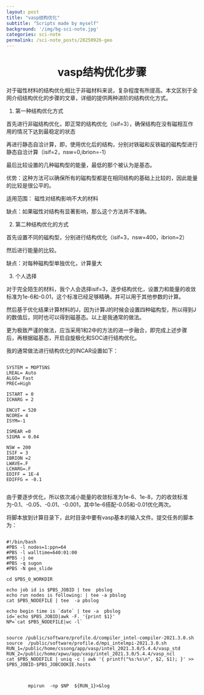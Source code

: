 ```yaml
---
layout: post
title: "vasp结构优化"
subtitle: "Scripts made by myself"
background: '/img/bg-sci-note.jpg'
categories: sci-note
permalink: /sci-note_posts/20250926-geo
---
```


# <center>vasp结构优化步骤</center>

对于磁性材料的结构优化相比于非磁材料来说，复杂程度有所提高。本文区别于全网介绍结构优化的步骤的文章，详细的提供两种进阶的结构优化方式。


1. 第一种结构优化方式

首先进行非磁结构优化，即正常的结构优化（isif=3），确保结构在没有磁相互作用的情况下达到最稳定的状态

再进行静态自洽计算，即，使用优化后的结构，分别对铁磁和反铁磁的磁构型进行静态自洽计算（isif=2，nsw=0,ibrion=-1）

最后比较设置的几种磁构型的能量，最低的那个被认为是基态。

优势：这种方法可以确保所有的磁构型都是在相同结构的基础上比较的，因此能量的比较是很公平的。

适用范围： 磁性对结构影响不大的材料

缺点：如果磁性对结构有显著影响，那么这个方法并不准确。

2. 第二种结构优化的方式

首先设置不同的磁构型，分别进行结构优化（isif=3，nsw=400，ibrion=2）

然后进行能量的比较。

缺点：对每种磁构型单独优化，计算量大

3. 个人选择

对于完全陌生的材料，我个人会选择isif=3，逐步结构优化，设置力和能量的收敛标准为1e-6和-0.01，这个标准已经足够精确，并可以用于其他参数的计算。

然后基于优化结果计算材料的J，因为计算J的时候会设置四种磁构型，所以得到J的数值后，同时也可以得到磁基态。以上是我通常的做法。

更为极致严谨的做法，应当采用1和2中的方法的进一步融合，即完成上述步骤后，再根据磁基态，开启自旋极化和SOC进行结构优化。

我的通常做法进行结构优化的INCAR设置如下：

```shell

SYSTEM = MOPTSNS
LREAL= Auto
ALGO= Fast 
PREC=High

ISTART = 0
ICHARG = 2

ENCUT = 520
NCORE= 4
ISYM=-1

ISMEAR =0
SIGMA = 0.04

NSW = 200
ISIF = 3
IBRION =2
LWAVE=.F
LCHARG=.F
EDIFF = 1E-4
EDIFFG = -0.1


```

由于要逐步优化，所以依次减小能量的收敛标准为1e-6、1e-8，力的收敛标准为-0.1、-0.05、-0.01、-0.001，其中1e-6搭配-0.05和-0.01优化两次。

将脚本放到计算目录下，此时目录中要有vasp基本的输入文件。提交任务的脚本为：

```shell

#!/bin/bash 
#PBS -l nodes=1:ppn=64
#PBS -l walltime=640:01:00 
#PBS -j oe
#PBS -q sugon
#PBS -N geo_slide

cd $PBS_O_WORKDIR

echo job id is $PBS_JOBID | tee  pbslog
echo run nodes is following: | tee -a pbslog
cat $PBS_NODEFILE | tee  -a pbslog

echo begin time is `date` | tee -a  pbslog
id=`echo $PBS_JOBID|awk -F. '{print $1}' `
NP=`cat $PBS_NODEFILE|wc -l`


source /public/software/profile.d/compiler_intel-compiler-2021.3.0.sh 
source  /public/software/profile.d/mpi_intelmpi-2021.3.0.sh 
RUN_1=/public/home/cssong/app/vasp/intel_2021.3.0/5.4.4/vasp_std
RUN_2=/public/home/xpwu/app/vasp/intel_2021.3.0/5.4.4/vasp_ncl
cat $PBS_NODEFILE | uniq -c | awk '{ printf("%s:%s\n", $2, $1); }' >> $PBS_JOBID-$PBS_JOBCOOKIE.hosts



		mpirun  -np $NP  ${RUN_1}>&log



```